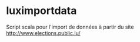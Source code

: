 luximportdata
=============

Script scala pour l'import de données à partir du site http://www.elections.public.lu/

